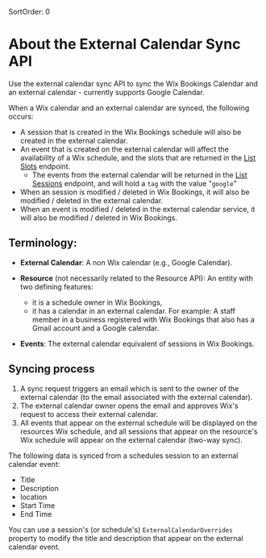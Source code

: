 SortOrder: 0
# About the External Calendar Sync API

Use the external calendar sync API to sync the Wix Bookings Calendar and an external calendar - currently supports Google Calendar.

When a Wix calendar and an external calendar are synced, the following occurs:
- A session that is created in the Wix Bookings schedule will also be created in the external calendar.
- An event that is created on the external calendar will affect the availability of a Wix schedule, and the slots that are returned in the [List Slots](https://dev.wix.com/api/rest/wix-bookings/calendar/list-slots) endpoint.
    - The events from the external calendar will be returned in the [List Sessions](https://dev.wix.com/api/rest/wix-bookings/schedules-and-sessions/session/list-sessions) endpoint,  and will hold a `tag` with the value "`google`"
- When an session is modified / deleted in Wix Bookings, it will also be modified / deleted in the external calendar.
- When an event is modified / deleted in the external calendar service,  it will also be modified / deleted in Wix Bookings.

## Terminology:

- **External Calendar**: A non Wix calendar (e.g., Google Calendar). 

- **Resource** (not necessarily related to the Resource API): An entity with two defining features:
	- it is a schedule owner in Wix Bookings,
	- it has a calendar in an external calendar. 
	For example: A staff member in a business registered with Wix Bookings that also has a Gmail account and a Google calendar.

- **Events**: The external calendar equivalent of sessions in Wix Bookings.

## Syncing process

1. A sync request triggers an email which is sent to the owner of the external calendar (to the email associated with the external calendar).
2. The external calendar owner opens the email and approves Wix's request to access their external calendar.
3. All events that appear on the external schedule will be displayed on the resources Wix schedule, and all sessions that appear on the resource's Wix schedule will appear on the external calendar (two-way sync). 

The following data is synced from a schedules session to an external calendar event:

- Title
- Description
- location
- Start Time
- End Time

You can use a session's (or schedule's) `ExternalCalendarOverrides` property to modify the title and description that appear on the external calendar event.
